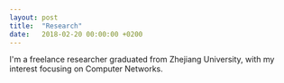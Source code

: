 ```yaml
---
layout: post
title:  "Research"
date:   2018-02-20 00:00:00 +0200
---
```


I'm a freelance researcher graduated from Zhejiang University, with my interest focusing on Computer Networks.
